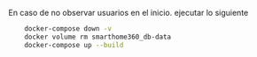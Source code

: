 

En caso de no observar usuarios en el inicio.
ejecutar lo siguiente
```bash
    docker-compose down -v
    docker volume rm smarthome360_db-data
    docker-compose up --build

```